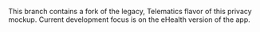 This branch contains a fork of the legacy, Telematics flavor of this privacy
mockup. Current development focus is on the eHealth version of the app.
